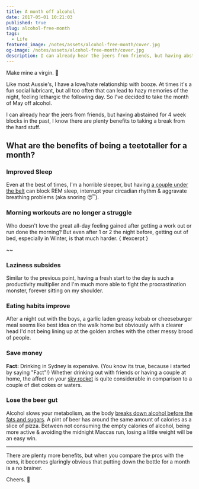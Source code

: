 ```yaml
---
title: A month off alcohol
date: 2017-05-01 10:21:03
published: true
slug: alcohol-free-month
tags:
  - Life
featured_image: /notes/assets/alcohol-free-month/cover.jpg
og-image: /notes/assets/alcohol-free-month/cover.jpg
description: I can already hear the jeers from friends, but having abstained for 4 week blocks in the past, I know there are plenty benefits to taking a break from the hard stuff.
---
```


Make mine a virgin. 🍹

Like most Aussie's, I have a love/hate relationship with booze. At times it's a fun social lubricant, but all too often that can lead to hazy memories of the night, feeling lethargic the following day. So I've decided to take the month of May off alcohol.

I can already hear the jeers from friends, but having abstained for 4 week blocks in the past, I know there are plenty benefits to taking a break from the hard stuff.

## What are the benefits of being a teetotaller for a month?

### Improved Sleep

Even at the best of times, I'm a horrible sleeper, but having [a couple under the belt](http://time.com/3671777/drinking-sleep/) can block REM sleep, interrupt your circadian rhythm & aggravate breathing problems (aka snoring 😴).

### Morning workouts are no longer a struggle

Who doesn't love the great all-day feeling gained after getting a work out or run done the morning? But even after 1 or 2 the night before, getting out of bed, especially in Winter, is that much harder. { #excerpt }

~~

### Laziness subsides

Similar to the previous point, having a fresh start to the day is such a productivity multiplier and I'm much more able to fight the procrastination monster, forever sitting on my shoulder.

### Eating habits improve

After a night out with the boys, a garlic laden greasy kebab or cheeseburger meal seems like best idea on the walk home but obviously with a clearer head I'd not being lining up at the golden arches with the other messy brood of people.

### Save money

**Fact:** Drinking in Sydney is expensive. (You know its true, because i started by saying "Fact"!) Whether drinking out with friends or having a couple at home, the affect on your [sky rocket](https://en.wiktionary.org/wiki/Appendix:Australian_English_rhyming_slang) is quite considerable in comparison to a couple of diet cokes or waters.

### Lose the beer gut

Alcohol slows your metabolism, as the body [breaks down alcohol before the fats and sugars](http://www.fitday.com/fitness-articles/fitness/weight-loss/how-alcohol-affects-metabolism.html). A pint of beer has around the same amount of calories as a slice of pizza. Between not consuming the empty calories of alcohol, being more active & avoiding the midnight Maccas run, losing a little weight will be an easy win.

---

There are plenty more benefits, but when you compare the pros with the cons, it becomes glaringly obvious that putting down the bottle for a month is a no brainer.

Cheers. 🍻
